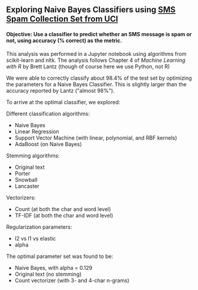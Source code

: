 ## Exploring Naive Bayes Classifiers using [SMS Spam Collection Set from UCI](https://archive.ics.uci.edu/ml/datasets/sms+spam+collection#)

#### Objective:  Use a classifier to predict whether an SMS message is spam or not, using accuracy (% correct) as the metric.

This analysis was performed in a Jupyter notebook using algorithms from scikit-learn and nltk.  The analysis follows Chapter 4 of *Machine Learning with R* by Brett Lantz (though of course here we use Python, not R)

We were able to correctly classify about 98.4% of the test set by optimizing the parameters for a Naive Bayes Classifier.  This is slightly larger than the accuracy reported by Lantz ("almost 98%").

To arrive at the optimal classifier, we explored:

Different classification algorithms:
- Naive Bayes
- Linear Regression
- Support Vector Machine (with linear, polynomial, and RBF kernels)
- AdaBoost (on Naive Bayes)

Stemming algorithms:
- Original text
- Porter
- Snowball
- Lancaster

Vectorizers:
- Count (at both the char and word level)
- TF-IDF (at both the char and word level)

Regularization parameters:
- l2 vs l1 vs elastic
- alpha

The optimal parameter set was found to be:
- Naive Bayes, with alpha = 0.129
- Original text (no stemming)
- Count vectorizer (with 3- and 4-char n-grams)
